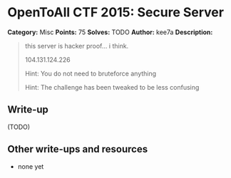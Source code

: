 # OpenToAll CTF 2015: Secure Server

**Category:** Misc
**Points:** 75
**Solves:** TODO
**Author:** kee7a
**Description:** 

> this server is hacker proof... i think.
> 
> 104.131.124.226
>
> Hint: You do not need to bruteforce anything
>
> Hint: The challenge has been tweaked to be less confusing

## Write-up

(TODO)

## Other write-ups and resources

* none yet